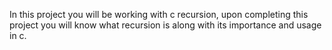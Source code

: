 In this project you will be working with c recursion, upon completing this
project you will know what recursion is along with its importance and usage in c.
